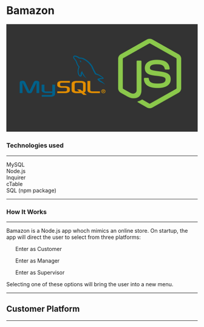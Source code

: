 # Bamazon
![head](media/node_mysql.png)
### Technologies used 
<hr>

<div>MySQL</div>
<div>Node.js</div>
<div>Inquirer</div>
<div>cTable</div>
<div>SQL (npm package)</div>

<hr>

### How It Works

<hr>

Bamazon is a Node.js app whoch mimics an online store. On startup, the app will direct the user to select from three platforms: 
<ol>Enter as Customer</ol>
<ol>Enter as Manager</ol>
<ol>Enter as Supervisor</ol>

Selecting one of these options will bring the user into a new menu.

<hr>

## Customer Platform

<hr>